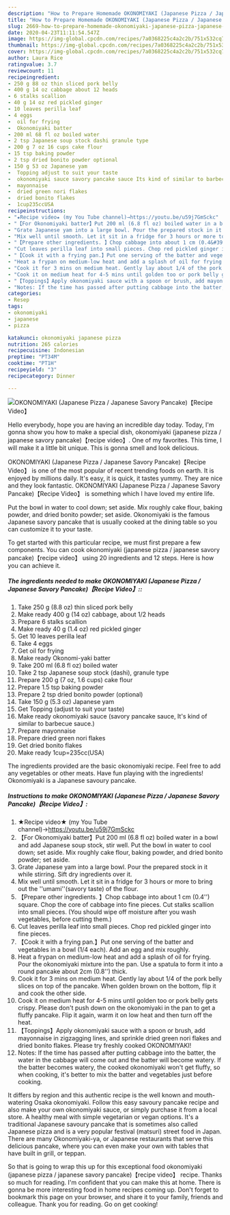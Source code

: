 ```yaml
---
description: "How to Prepare Homemade OKONOMIYAKI (Japanese Pizza / Japanese Savory Pancake)【Recipe Video】"
title: "How to Prepare Homemade OKONOMIYAKI (Japanese Pizza / Japanese Savory Pancake)【Recipe Video】"
slug: 2669-how-to-prepare-homemade-okonomiyaki-japanese-pizza-japanese-savory-pancakerecipe-video
date: 2020-04-23T11:11:54.547Z
image: https://img-global.cpcdn.com/recipes/7a0368225c4a2c2b/751x532cq70/okonomiyaki-japanese-pizza-japanese-savory-pancakerecipe-video-recipe-main-photo.jpg
thumbnail: https://img-global.cpcdn.com/recipes/7a0368225c4a2c2b/751x532cq70/okonomiyaki-japanese-pizza-japanese-savory-pancakerecipe-video-recipe-main-photo.jpg
cover: https://img-global.cpcdn.com/recipes/7a0368225c4a2c2b/751x532cq70/okonomiyaki-japanese-pizza-japanese-savory-pancakerecipe-video-recipe-main-photo.jpg
author: Laura Rice
ratingvalue: 3.7
reviewcount: 11
recipeingredient:
- 250 g 88 oz thin sliced pork belly
- 400 g 14 oz cabbage about 12 heads
- 6 stalks scallion
- 40 g 14 oz red pickled ginger
- 10 leaves perilla leaf
- 4 eggs
-  oil for frying
-  Okonomiyaki batter
- 200 ml 68 fl oz boiled water
- 2 tsp Japanese soup stock dashi granule type
- 200 g 7 oz 16 cups cake flour
- 15 tsp baking powder
- 2 tsp dried bonito powder optional
- 150 g 53 oz Japanese yam
-  Topping adjust to suit your taste
-  okonomiyaki sauce savory pancake sauce Its kind of similar to barbecue sauce
-  mayonnaise
-  dried green nori flakes
-  dried bonito flakes
-  1cup235ccUSA
recipeinstructions:
- "★Recipe video★ (my You Tube channel)→https://youtu.be/u59j7GmSckc"
- "【For Okonomiyaki batter】Put 200 ml (6.8 fl oz) boiled water in a bowl and add Japanese soup stock, stir well. Put the bowl in water to cool down; set aside. Mix roughly cake flour, baking powder, and dried bonito powder; set aside."
- "Grate Japanese yam into a large bowl. Pour the prepared stock in it while stirring. Sift dry ingredients over it."
- "Mix well until smooth. Let it sit in a fridge for 3 hours or more to bring out the &#39;&#39;umami&#39;&#39;(savory taste) of the flour."
- "【Prepare other ingredients. 】Chop cabbage into about 1 cm (0.4&#39;&#39;) square. Chop the core of cabbage into fine pieces. Cut stalks scallion into small pieces. (You should wipe off moisture after you wash vegetables, before cutting them.)"
- "Cut leaves perilla leaf into small pieces. Chop red pickled ginger into fine pieces."
- "【Cook it with a frying pan.】Put one serving of the batter and vegetables in a bowl (1/4 each). Add an egg and mix roughly."
- "Heat a frypan on medium-low heat and add a splash of oil for frying. Pour the okonomiyaki mixture into the pan. Use a spatula to form it into a round pancake about 2cm (0.8&#39;&#39;) thick."
- "Cook it for 3 mins on medium heat. Gently lay about 1/4 of the pork belly slices on top of the pancake. When golden brown on the bottom, flip it and cook the other side."
- "Cook it on medium heat for 4-5 mins until golden too or pork belly gets crispy. Please don&#39;t push down on the okonomiyaki in the pan to get a fluffy pancake. Flip it again, warm it on low heat and then turn off the heat."
- "【Toppings】Apply okonomiyaki sauce with a spoon or brush, add mayonnaise in zigzagging lines, and sprinkle dried green nori flakes and dried bonito flakes. Please try freshly cooked OKONOMIYAKI!"
- "Notes: If the time has passed after putting cabbage into the batter, the water in the cabbage will come out and the batter will become watery. If the batter becomes watery, the cooked okonomiyaki won&#39;t get fluffy, so when cooking, it&#39;s better to mix the batter and vegetables just before cooking."
categories:
- Resep
tags:
- okonomiyaki
- japanese
- pizza

katakunci: okonomiyaki japanese pizza
nutrition: 265 calories
recipecuisine: Indonesian
preptime: "PT34M"
cooktime: "PT1H"
recipeyield: "3"
recipecategory: Dinner

---
```



![OKONOMIYAKI (Japanese Pizza / Japanese Savory Pancake)【Recipe Video】](https://img-global.cpcdn.com/recipes/7a0368225c4a2c2b/751x532cq70/okonomiyaki-japanese-pizza-japanese-savory-pancakerecipe-video-recipe-main-photo.jpg)

Hello everybody, hope you are having an incredible day today. Today, I'm gonna show you how to make a special dish, okonomiyaki (japanese pizza / japanese savory pancake)【recipe video】. One of my favorites. This time, I will make it a little bit unique. This is gonna smell and look delicious.

OKONOMIYAKI (Japanese Pizza / Japanese Savory Pancake)【Recipe Video】 is one of the most popular of recent trending foods on earth. It is enjoyed by millions daily. It's easy, it is quick, it tastes yummy. They are nice and they look fantastic. OKONOMIYAKI (Japanese Pizza / Japanese Savory Pancake)【Recipe Video】 is something which I have loved my entire life.

Put the bowl in water to cool down; set aside. Mix roughly cake flour, baking powder, and dried bonito powder; set aside. Okonomiyaki is the famous Japanese savory pancake that is usually cooked at the dining table so you can customize it to your taste.


To get started with this particular recipe, we must first prepare a few components. You can cook okonomiyaki (japanese pizza / japanese savory pancake)【recipe video】 using 20 ingredients and 12 steps. Here is how you can achieve it.

##### The ingredients needed to make OKONOMIYAKI (Japanese Pizza / Japanese Savory Pancake)【Recipe Video】::

1. Take 250 g (8.8 oz) thin sliced pork belly
1. Make ready 400 g (14 oz) cabbage, about 1/2 heads
1. Prepare 6 stalks scallion
1. Make ready 40 g (1.4 oz) red pickled ginger
1. Get 10 leaves perilla leaf
1. Take 4 eggs
1. Get  oil for frying
1. Make ready  Okonomi-yaki batter
1. Take 200 ml (6.8 fl oz) boiled water
1. Take 2 tsp Japanese soup stock (dashi), granule type
1. Prepare 200 g (7 oz, 1.6 cups) cake flour
1. Prepare 1.5 tsp baking powder
1. Prepare 2 tsp dried bonito powder (optional)
1. Take 150 g (5.3 oz) Japanese yam
1. Get  Topping (adjust to suit your taste)
1. Make ready  okonomiyaki sauce (savory pancake sauce, It&#39;s kind of similar to barbecue sauce.)
1. Prepare  mayonnaise
1. Prepare  dried green nori flakes
1. Get  dried bonito flakes
1. Make ready  1cup=235cc(USA)


The ingredients provided are the basic okonomiyaki recipe. Feel free to add any vegetables or other meats. Have fun playing with the ingredients! Okonomiyaki is a Japanese savoury pancake. 

##### Instructions to make OKONOMIYAKI (Japanese Pizza / Japanese Savory Pancake)【Recipe Video】:

1. ★Recipe video★ (my You Tube channel)→https://youtu.be/u59j7GmSckc
1. 【For Okonomiyaki batter】Put 200 ml (6.8 fl oz) boiled water in a bowl and add Japanese soup stock, stir well. Put the bowl in water to cool down; set aside. Mix roughly cake flour, baking powder, and dried bonito powder; set aside.
1. Grate Japanese yam into a large bowl. Pour the prepared stock in it while stirring. Sift dry ingredients over it.
1. Mix well until smooth. Let it sit in a fridge for 3 hours or more to bring out the &#39;&#39;umami&#39;&#39;(savory taste) of the flour.
1. 【Prepare other ingredients. 】Chop cabbage into about 1 cm (0.4&#39;&#39;) square. Chop the core of cabbage into fine pieces. Cut stalks scallion into small pieces. (You should wipe off moisture after you wash vegetables, before cutting them.)
1. Cut leaves perilla leaf into small pieces. Chop red pickled ginger into fine pieces.
1. 【Cook it with a frying pan.】Put one serving of the batter and vegetables in a bowl (1/4 each). Add an egg and mix roughly.
1. Heat a frypan on medium-low heat and add a splash of oil for frying. Pour the okonomiyaki mixture into the pan. Use a spatula to form it into a round pancake about 2cm (0.8&#39;&#39;) thick.
1. Cook it for 3 mins on medium heat. Gently lay about 1/4 of the pork belly slices on top of the pancake. When golden brown on the bottom, flip it and cook the other side.
1. Cook it on medium heat for 4-5 mins until golden too or pork belly gets crispy. Please don&#39;t push down on the okonomiyaki in the pan to get a fluffy pancake. Flip it again, warm it on low heat and then turn off the heat.
1. 【Toppings】Apply okonomiyaki sauce with a spoon or brush, add mayonnaise in zigzagging lines, and sprinkle dried green nori flakes and dried bonito flakes. Please try freshly cooked OKONOMIYAKI!
1. Notes: If the time has passed after putting cabbage into the batter, the water in the cabbage will come out and the batter will become watery. If the batter becomes watery, the cooked okonomiyaki won&#39;t get fluffy, so when cooking, it&#39;s better to mix the batter and vegetables just before cooking.


It differs by region and this authentic recipe is the well known and mouth-watering Osaka okonomiyaki. Follow this easy savoury pancake recipe and also make your own okonomiyaki sauce, or simply purchase it from a local store. A healthy meal with simple vegetarian or vegan options. It&#39;s a traditional Japanese savoury pancake that is sometimes also called Japanese pizza and is a very popular festival (matsuri) street food in Japan. There are many Okonomiyaki-ya, or Japanese restaurants that serve this delicious pancake, where you can even make your own with tables that have built in grill, or teppan. 

So that is going to wrap this up for this exceptional food okonomiyaki (japanese pizza / japanese savory pancake)【recipe video】 recipe. Thanks so much for reading. I'm confident that you can make this at home. There is gonna be more interesting food in home recipes coming up. Don't forget to bookmark this page on your browser, and share it to your family, friends and colleague. Thank you for reading. Go on get cooking!
